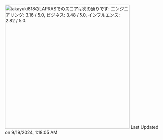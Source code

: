 <!--START_SECTION:lapras-card-->
<p ><a href="https://lapras.com/public/takayuki818" target="_blank" rel="noopener noreferrer"><img alt="takayuki818のLAPRASでのスコアは次の通りです: エンジニアリング: 3.16 / 5.0, ビジネス: 3.48 / 5.0, インフルエンス: 2.82 / 5.0." src="https://lapras-card-generator.vercel.app/api/svg?e=3.16&b=3.48&i=2.82&b1=%23020E27&b2=%230E5593&i1=%23030E21&i2=%231688BF&l=ja" width="400" ></a>  
Last Updated on 9/19/2024, 1:18:05 AM</p>
<!--END_SECTION:lapras-card-->
